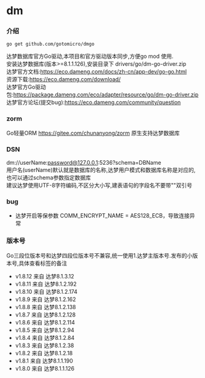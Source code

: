 # dm

### 介绍
``` 
go get github.com/gotomicro/dmgo 
```  
达梦数据库官方Go驱动,本项目和官方驱动版本同步,方便go mod 使用.  
安装达梦数据库(版本>=8.1.1.126),安装目录下 drivers/go/dm-go-driver.zip    
达梦官方文档:https://eco.dameng.com/docs/zh-cn/app-dev/go-go.html    
资源下载:https://eco.dameng.com/download/    
达梦官方Go驱动包:https://package.dameng.com/eco/adapter/resource/go/dm-go-driver.zip  
达梦官方论坛(提交bug):https://eco.dameng.com/community/question  

### zorm  
Go轻量ORM https://gitee.com/chunanyong/zorm 原生支持达梦数据库  

### DSN  
dm://userName:password@127.0.0.1:5236?schema=DBName  
用户名(userName)默认就是数据库的名称,达梦用户模式和数据库名称是对应的,也可以通过schema参数指定数据库  
建议达梦使用UTF-8字符编码,不区分大小写,建表语句的字段名不要带""双引号      

### bug
- 达梦开启等保参数 COMM_ENCRYPT_NAME = AES128_ECB，导致连接异常

### 版本号  
Go三段位版本号和达梦四段位版本号不兼容,统一使用1.达梦主版本号.发布的小版本号,具体查看标签的备注  

* v1.8.12 来自 达梦8.1.3.12  
* v1.8.11 来自 达梦8.1.2.192
* v1.8.10 来自 达梦8.1.2.174
* v1.8.9  来自 达梦8.1.2.162
* v1.8.8  来自 达梦8.1.2.138
* v1.8.7  来自 达梦8.1.2.128 
* v1.8.6  来自 达梦8.1.2.114 
* v1.8.5  来自 达梦8.1.2.94    
* v1.8.4  来自 达梦8.1.2.84 
* v1.8.3  来自 达梦8.1.2.38  
* v1.8.2  来自 达梦8.1.2.18  
* v1.8.1  来自 达梦8.1.1.190  
* v1.8.0  来自 达梦8.1.1.126  




    
    




